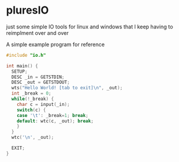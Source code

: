 # pluresIO
just some simple IO tools for linux and windows that I keep having to reimplment over and over

A simple example program for reference
```C
#include "io.h"

int main() {
  SETUP;
  DESC _in = GETSTDIN;
  DESC _out = GETSTDOUT;
  wts("Hello World! [tab to exit]\n", _out);
  int _break = 0;
  while(!_break) {
    char c = input(_in);
    switch(c) {
    case '\t': _break=1; break;
    default: wtc(c, _out); break;
    }
  }
  wtc('\n', _out);

  EXIT;
}
```
